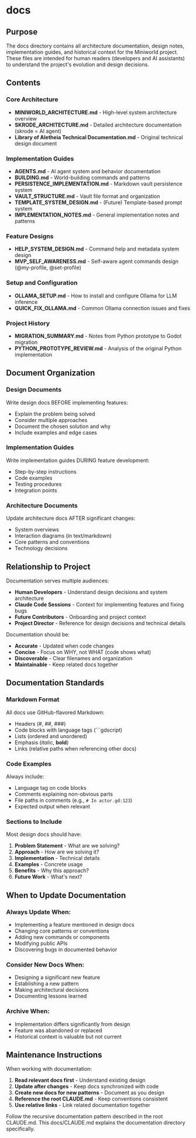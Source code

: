 # docs

## Purpose
The docs directory contains all architecture documentation, design notes, implementation guides, and historical context for the Miniworld project. These files are intended for human readers (developers and AI assistants) to understand the project's evolution and design decisions.

## Contents

### Core Architecture
- **MINIWORLD_ARCHITECTURE.md** - High-level system architecture overview
- **SKRODE_ARCHITECTURE.md** - Detailed architecture documentation (skrode = AI agent)
- **Library of Aletheia Technical Documentation.md** - Original technical design document

### Implementation Guides
- **AGENTS.md** - AI agent system and behavior documentation
- **BUILDING.md** - World-building commands and patterns
- **PERSISTENCE_IMPLEMENTATION.md** - Markdown vault persistence system
- **VAULT_STRUCTURE.md** - Vault file format and organization
- **TEMPLATE_SYSTEM_DESIGN.md** - (Future) Template-based prompt system
- **IMPLEMENTATION_NOTES.md** - General implementation notes and patterns

### Feature Designs
- **HELP_SYSTEM_DESIGN.md** - Command help and metadata system design
- **MVP_SELF_AWARENESS.md** - Self-aware agent commands design (@my-profile, @set-profile)

### Setup and Configuration
- **OLLAMA_SETUP.md** - How to install and configure Ollama for LLM inference
- **QUICK_FIX_OLLAMA.md** - Common Ollama connection issues and fixes

### Project History
- **MIGRATION_SUMMARY.md** - Notes from Python prototype to Godot migration
- **PYTHON_PROTOTYPE_REVIEW.md** - Analysis of the original Python implementation

## Document Organization

### Design Documents
Write design docs BEFORE implementing features:
- Explain the problem being solved
- Consider multiple approaches
- Document the chosen solution and why
- Include examples and edge cases

### Implementation Guides
Write implementation guides DURING feature development:
- Step-by-step instructions
- Code examples
- Testing procedures
- Integration points

### Architecture Documents
Update architecture docs AFTER significant changes:
- System overviews
- Interaction diagrams (in text/markdown)
- Core patterns and conventions
- Technology decisions

## Relationship to Project

Documentation serves multiple audiences:
- **Human Developers** - Understand design decisions and system architecture
- **Claude Code Sessions** - Context for implementing features and fixing bugs
- **Future Contributors** - Onboarding and project context
- **Project Director** - Reference for design decisions and technical details

Documentation should be:
- **Accurate** - Updated when code changes
- **Concise** - Focus on WHY, not WHAT (code shows what)
- **Discoverable** - Clear filenames and organization
- **Maintainable** - Keep related docs together

## Documentation Standards

### Markdown Format
All docs use GitHub-flavored Markdown:
- Headers (#, ##, ###)
- Code blocks with language tags (\`\`\`gdscript)
- Lists (ordered and unordered)
- Emphasis (*italic*, **bold**)
- Links (relative paths when referencing other docs)

### Code Examples
Always include:
- Language tag on code blocks
- Comments explaining non-obvious parts
- File paths in comments (e.g., `# In actor.gd:123`)
- Expected output when relevant

### Sections to Include
Most design docs should have:
1. **Problem Statement** - What are we solving?
2. **Approach** - How are we solving it?
3. **Implementation** - Technical details
4. **Examples** - Concrete usage
5. **Benefits** - Why this approach?
6. **Future Work** - What's next?

## When to Update Documentation

### Always Update When:
- Implementing a feature mentioned in design docs
- Changing core patterns or conventions
- Adding new commands or components
- Modifying public APIs
- Discovering bugs in documented behavior

### Consider New Docs When:
- Designing a significant new feature
- Establishing a new pattern
- Making architectural decisions
- Documenting lessons learned

### Archive When:
- Implementation differs significantly from design
- Feature was abandoned or replaced
- Historical context is valuable but not current

## Maintenance Instructions

When working with documentation:
1. **Read relevant docs first** - Understand existing design
2. **Update after changes** - Keep docs synchronized with code
3. **Create new docs for new patterns** - Document as you design
4. **Reference the root CLAUDE.md** - Keep conventions consistent
5. **Use relative links** - Link related documentation together

Follow the recursive documentation pattern described in the root CLAUDE.md. This docs/CLAUDE.md explains the documentation directory specifically.

